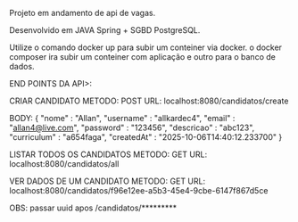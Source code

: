 Projeto em andamento de api de vagas.


Desenvolvido em JAVA Spring + SGBD PostgreSQL.


Utilize o comando docker up para subir um conteiner via docker. o docker composer ira subir um conteiner com aplicação e outro para o banco de dados.


END POINTS DA API>:

CRIAR CANDIDATO
METODO: POST
URL: localhost:8080/candidatos/create

BODY: {
    "nome" : "Allan",
    "username" : "allkardec4",
    "email" : "allan4@live.com",
    "password" : "123456",
    "descricao" : "abc123",
    "curriculum" : "a654faga",
    "createdAt" : "2025-10-06T14:40:12.233700"
}

LISTAR TODOS OS CANDIDATOS
METODO: GET
URL: localhost:8080/candidatos/all


VER DADOS DE UM CANDIDATO
METODO: GET
URL: localhost:8080/candidatos/f96e12ee-a5b3-45e4-9cbe-6147f867d5ce

OBS: passar uuid apos /candidatos/*********
